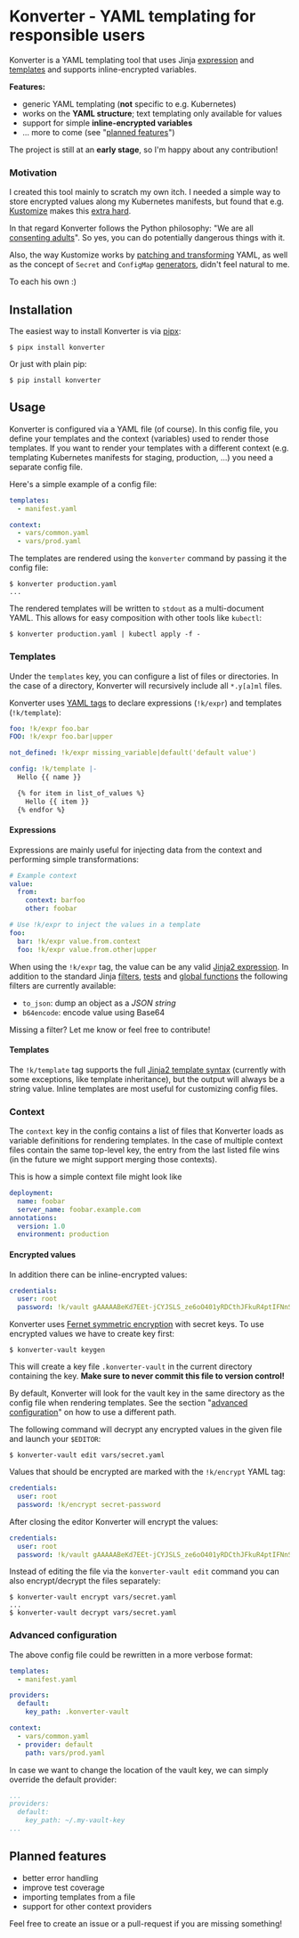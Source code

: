 # Konverter - YAML templating for responsible users

Konverter is a YAML templating tool that uses Jinja [expression](https://jinja.palletsprojects.com/en/2.10.x/templates/#expressions) and [templates](https://jinja.palletsprojects.com/en/2.10.x/templates/) and supports inline-encrypted variables.

**Features:**
- generic YAML templating (**not** specific to e.g. Kubernetes)
- works on the **YAML structure**; text templating only available for values
- support for simple **inline-encrypted variables**
- ... more to come (see "[planned features](#planned-features)")

The project is still at an **early stage**, so I'm happy about any contribution!

### Motivation

I created this tool mainly to scratch my own itch. I needed a simple way to store encrypted values along my Kubernetes manifests, but found that e.g. [Kustomize](https://kustomize.io/) makes this [extra hard](https://github.com/kubernetes-sigs/kustomize/issues/692).

In that regard Konverter follows the Python philosophy: "We are all [consenting adults](https://docs.python-guide.org/writing/style/#we-are-all-responsible-users)". So yes, you can do potentially dangerous things with it.

Also, the way Kustomize works by [patching and transforming](https://github.com/kubernetes-sigs/kustomize/blob/master/docs/fields.md#transformers) YAML, as well as the concept of `Secret` and `ConfigMap` [generators](https://github.com/kubernetes-sigs/kustomize/blob/master/docs/fields.md#generators), didn't feel natural to me.

To each his own :)

## Installation

The easiest way to install Konverter is via [pipx](https://github.com/pipxproject/pipx):

```shell
$ pipx install konverter
```

Or just with plain pip:

```shell
$ pip install konverter
```

## Usage

Konverter is configured via a YAML file (of course). In this config file, you define your templates and the context (variables) used to render those templates. If you want to render your templates with a different context (e.g. templating Kubernetes manifests for staging, production, ...) you need a separate config file.

Here's a simple example of a config file:
```yaml
templates:
  - manifest.yaml

context:
  - vars/common.yaml
  - vars/prod.yaml
```

The templates are rendered using the `konverter` command by passing it the config file:
```shell
$ konverter production.yaml
...
```

The rendered templates will be written to `stdout` as a multi-document YAML. This allows for easy composition with other tools like `kubectl`:

```shell
$ konverter production.yaml | kubectl apply -f -
```

### Templates

Under the `templates` key, you can configure a list of files or directories. In the case of a directory, Konverter will recursively include all `*.y[a]ml` files.

Konverter uses [YAML tags](https://yaml.org/spec/1.2/spec.html#id2761292) to declare expressions (`!k/expr`) and templates (`!k/template`):

```yaml
foo: !k/expr foo.bar
FOO: !k/expr foo.bar|upper

not_defined: !k/expr missing_variable|default('default value')

config: !k/template |-
  Hello {{ name }}

  {% for item in list_of_values %}
    Hello {{ item }}
  {% endfor %}
```

#### Expressions

Expressions are mainly useful for injecting data from the context and performing simple transformations:

```yaml
# Example context
value:
  from:
    context: barfoo
    other: foobar
```

```yaml
# Use !k/expr to inject the values in a template
foo:
  bar: !k/expr value.from.context
  foo: !k/expr value.from.other|upper
```

When using the `!k/expr` tag, the value can be any valid [Jinja2 expression](https://jinja.palletsprojects.com/en/2.10.x/templates/#expressions). In addition to the standard Jinja [filters](https://jinja.palletsprojects.com/en/2.10.x/templates/#list-of-builtin-filters), [tests](https://jinja.palletsprojects.com/en/2.10.x/templates/#list-of-builtin-tests) and [global functions](https://jinja.palletsprojects.com/en/2.10.x/templates/#list-of-global-functions) the following filters are currently available:

- `to_json`: dump an object as a *JSON string*
- `b64encode`: encode value using Base64

Missing a filter? Let me know or feel free to contribute!

#### Templates

The `!k/template` tag supports the full [Jinja2 template syntax](https://jinja.palletsprojects.com/en/2.10.x/templates/) (currently with some exceptions, like template inheritance), but the output will always be a string value. Inline templates are most useful for customizing config files.

### Context

The `context` key in the config contains a list of files that Konverter loads as variable definitions for rendering templates. In the case of multiple context files contain the same top-level key, the entry from the last listed file wins (in the future we might support merging those contexts).

This is how a simple context file might look like
```yaml
deployment:
  name: foobar
  server_name: foobar.example.com
annotations:
  version: 1.0
  environment: production
```

#### Encrypted values

In addition there can be inline-encrypted values:

```yaml
credentials:
  user: root
  password: !k/vault gAAAAABeKd7EEt-jCYJSLS_ze6oO401yRDCthJFkuR4ptIFNnSElTccUnOVSQ1rSCDbIdljB59SRWjy2rDq7174stq3FFzyE_w==
```

Konverter uses [Fernet symmetric encryption](https://cryptography.io/en/latest/fernet/) with secret keys. To use encrypted values we have to create key first:

```shell
$ konverter-vault keygen
```

This will create a key file `.konverter-vault` in the current directory containing the key. **Make sure to never commit this file to version control!**

By default, Konverter will look for the vault key in the same directory as the config file when rendering templates. See the section "[advanced configuration](#advanced-configuration)" on how to use a different path.

The following command will decrypt any encrypted values in the given file and launch your `$EDITOR`:

```shell
$ konverter-vault edit vars/secret.yaml
```

Values that should be encrypted are marked with the `!k/encrypt` YAML tag:

```yaml
credentials:
  user: root
  password: !k/encrypt secret-password
```

After closing the editor Konverter will encrypt the values:

```yaml
credentials:
  user: root
  password: !k/vault gAAAAABeKd7EEt-jCYJSLS_ze6oO401yRDCthJFkuR4ptIFNnSElTccUnOVSQ1rSCDbIdljB59SRWjy2rDq7174stq3FFzyE_w==
```

Instead of editing the file via the `konverter-vault edit` command you can also encrypt/decrypt the files separately:

```shell
$ konverter-vault encrypt vars/secret.yaml
...
$ konverter-vault decrypt vars/secret.yaml
```

### Advanced configuration

The above config file could be rewritten in a more verbose format:

```yaml
templates:
  - manifest.yaml

providers:
  default:
    key_path: .konverter-vault

context:
  - vars/common.yaml
  - provider: default
    path: vars/prod.yaml
```

In case we want to change the location of the vault key, we can simply override the default provider:

```yaml
...
providers:
  default:
    key_path: ~/.my-vault-key
...
```

## Planned features

- better error handling
- improve test coverage
- importing templates from a file
- support for other context providers

Feel free to create an issue or a pull-request if you are missing something!
